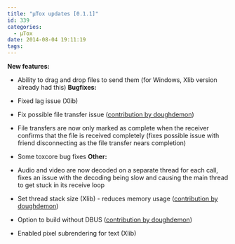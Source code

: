 ```yaml
---
title: "μTox updates [0.1.1]"
id: 339
categories:
  - μTox
date: 2014-08-04 19:11:19
tags:
---
```


**New features:**

- Ability to drag and drop files to send them (for Windows, Xlib version already had this)
  **Bugfixes:**

- Fixed lag issue (Xlib)
- Fix possible file transfer issue ([contribution by doughdemon](https://github.com/notsecure/uTox/pull/189))
- File transfers are now only marked as complete when the receiver confirms that the file is received completely (fixes possible issue with friend disconnecting as the file transfer nears completion)
- Some toxcore bug fixes
  **Other:**

- Audio and video are now decoded on a separate thread for each call, fixes an issue with the decoding being slow and causing the main thread to get stuck in its receive loop
- Set thread stack size (Xlib) - reduces memory usage ([contribution by doughdemon](https://github.com/notsecure/uTox/pull/192))
- Option to build without DBUS ([contribution by doughdemon](https://github.com/notsecure/uTox/pull/193))
- Enabled pixel subrendering for text (Xlib)
